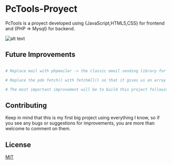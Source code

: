 # PcTools-Proyect

PcTools is a proyect developed using {JavaScript,HTML5,CSS} for frontend and {PHP => Mysql} for backend.

![alt text](https://github.com/ihabfallahy2/PcTools-Proyect/PcTools.png?raw=true)

## Future Improvements

```php

# Replace mail with phpmailer -> the classic email sending library for PHP.

# Replace the pdo fetch() with fetchAll() so that it gives us an array directly.

# The most important improvement will be to build this project following the mvc architecture pattern.

```

## Contributing

Keep in mind that this is my first big project using everything I know, so if you see any bugs or suggestions for improvements, you are more than welcome to comment on them.

## License
[MIT](https://choosealicense.com/licenses/mit/)

